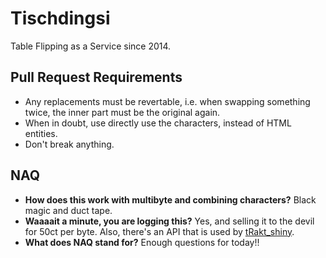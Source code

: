 # Tischdingsi

Table Flipping as a Service since 2014.

## Pull Request Requirements

- Any replacements must be revertable, i.e. when swapping something twice, the inner part must be the original again.
- When in doubt, use directly use the characters, instead of HTML entities.
- Don't break anything.

## NAQ

- **How does this work with multibyte and combining characters?** Black magic and duct tape.
- **Waaaait a minute, you are logging this?** Yes, and selling it to the devil for 50ct per byte. Also, there's an API that is used by [tRakt_shiny](http://trakt.jemu.name).
- **What does NAQ stand for?** Enough questions for today!!
